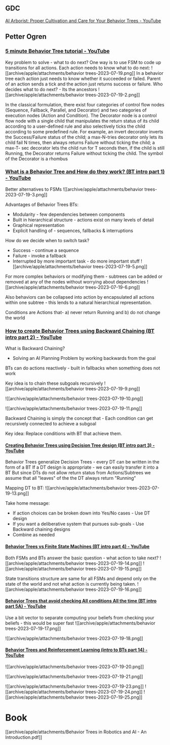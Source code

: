 ## GDC
[AI Arborist: Proper Cultivation and Care for Your Behavior Trees - YouTube](https://www.youtube.com/watch?v=Qq_xX1JCreI)

## Petter Ogren
### [5 minute Behavior Tree tutorial - YouTube](https://www.youtube.com/watch?v=KeShMInMjro&list=PLFQdM4LOGDr_vYJuo8YTRcmv3FrwczdKg)
Key problem to solve - what to do next?
One way is to use FSM to code up transitions for all actions. Each action needs to know what to do next:
![[archive/apple/attachments/behavior trees-2023-07-19.png]]
In a behavior tree each action just needs to know whether it succeeded or failed. Parent of an action sends a tick and the action just returns success or failure.
Who decides what to do next? - Its the ancestors
![[archive/apple/attachments/behavior trees-2023-07-19-2.png]]

In the classical formulation, there exist four categories of control flow nodes (Sequence, Fallback, Parallel, and Decorator) and two categories of execution nodes (Action and Condition).
The Decorator node is a control flow node with a single child that manipulates the return status of its child according to a user-defined rule and also selectively ticks the child according to some predefined rule. For example, an invert decorator inverts the Success/Failure status of the child; a max-N-tries decorator only lets its child fail N times, then always returns Failure without ticking the child; a max-T- sec decorator lets the child run for T seconds then, if the child is still Running, the Decorator returns Failure without ticking the child. The symbol of the Decorator is a rhombus

### [What is a Behavior Tree and How do they work? (BT intro part 1) - YouTube](https://www.youtube.com/watch?v=DCZJUvTQV5Q&list=PLFQdM4LOGDr_vYJuo8YTRcmv3FrwczdKg&index=2)
Better alternatives to FSMs
![[archive/apple/attachments/behavior trees-2023-07-19-3.png]]

Advantages of Behavior Trees BTs:
- Modularity - few dependencies between components
- Built in hierarchical structure - actions exist on many levels of detail
- Graphical representation 
- Explicit handling of - sequences, fallbacks & interruptions

How do we decide when to switch task?
- Success - continue a sequence
- Failure - invoke a fallback
- Interrupted by more important task - do more important stuff
![[archive/apple/attachments/behavior trees-2023-07-19-5.png]]

For more complex behaviors or modifying them - subtrees can be added or removed at any of the nodes without worrying about dependencies
![[archive/apple/attachments/behavior trees-2023-07-19-6.png]]

Also behaviors can be collapsed into action by encapsulated all actions within one subtree - this lends to a natural hierarchical representation.

Conditions are Actions that- a) never return Running and b) do not change the world


### [How to create Behavior Trees using Backward Chaining (BT intro part 2) - YouTube](https://www.youtube.com/watch?v=dB7ZSz890cw&list=PLFQdM4LOGDr_vYJuo8YTRcmv3FrwczdKg&index=3)
What is Backward Chaining?
- Solving an AI Planning Problem by working backwards from the goal

BTs can do actions reactively - built in fallbacks when something does not work

Key idea is to chain these subgoals recursively
![[archive/apple/attachments/behavior trees-2023-07-19-9.png]]

![[archive/apple/attachments/behavior trees-2023-07-19-10.png]]

![[archive/apple/attachments/behavior trees-2023-07-19-11.png]]

Backward Chaining is simply the concept that - Each condition can get recursively connected to achieve a subgoal

Key idea: Replace conditions with BT that achieve them.

#### [Creating Behavior Trees using Decision Tree design (BT intro part 3) - YouTube](https://www.youtube.com/watch?v=L9KTzZO3C8s&list=PLFQdM4LOGDr_vYJuo8YTRcmv3FrwczdKg&index=4)
Behavior Trees generalize Decision Trees
	- every DT can be written in the form of a BT
If a DT design is appropriate - we can easily transfer it into a BT
But since DTs do not allow return status from Actions/Subtrees we assume that all "leaves" of the the DT always return "Running"

Mapping DT to BT:
![[archive/apple/attachments/behavior trees-2023-07-19-13.png]]

 Take home message:
 - If action choices can be broken down into Yes/No cases - Use DT design
 - If you want a deliberative system that pursues sub-goals - Use Backward chaining designs
 - Combine as needed

#### [Behavior Trees vs Finite State Machines (BT intro part 4) - YouTube](https://www.youtube.com/watch?v=gXrKGTPwfO8&list=PLFQdM4LOGDr_vYJuo8YTRcmv3FrwczdKg&index=5)
Both FSMs and BTs answer the basic question - what action to take next?
![[archive/apple/attachments/behavior trees-2023-07-19-14.png]]
 ![[archive/apple/attachments/behavior trees-2023-07-19-15.png]]

State transitions structure are same for all FSMs and depend only on the state of the world and not what action is currently being taken.
![[archive/apple/attachments/behavior trees-2023-07-19-16.png]]

#### [Behavior Trees that avoid checking All conditions All the time (BT intro part 5A) - YouTube](https://www.youtube.com/watch?v=UHUBYFal0DM&list=PLFQdM4LOGDr_vYJuo8YTRcmv3FrwczdKg&index=6)
Use a bit vector to separate computing your beliefs from checking your beliefs - this would be super fast 
![[archive/apple/attachments/behavior trees-2023-07-19-17.png]]

![[archive/apple/attachments/behavior trees-2023-07-19-18.png]]


#### [Behavior Trees and Reinforcement Learning (intro to BTs part 14) - YouTube](https://www.youtube.com/watch?v=y-0fXTmg9fk&list=PLFQdM4LOGDr_vYJuo8YTRcmv3FrwczdKg&index=15)

![[archive/apple/attachments/behavior trees-2023-07-19-20.png]]

![[archive/apple/attachments/behavior trees-2023-07-19-21.png]]

![[archive/apple/attachments/behavior trees-2023-07-19-23.png]]
![[archive/apple/attachments/behavior trees-2023-07-19-24.png]]
 ![[archive/apple/attachments/behavior trees-2023-07-19-25.png]]

# Book
[[archive/apple/attachments/Behavior Trees in Robotics and AI - An Introduction.pdf]]